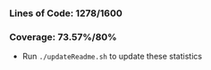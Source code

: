 ### Lines of Code: 1278/1600

### Coverage: 73.57%/80%

- Run `./updateReadme.sh` to update these statistics
